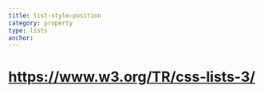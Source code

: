 ```yaml
---
title: list-style-position
category: property
type: lists
anchor:
---
```


# <https://www.w3.org/TR/css-lists-3/>
